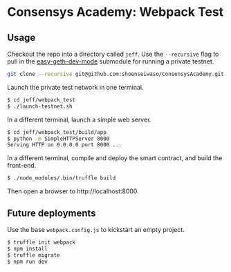 # Consensys Academy: Webpack Test

## Usage

Checkout the repo into a directory called `jeff`. Use the `--recursive` flag to pull in the [easy-geth-dev-mode](https://github.com/curvegrid/easy-geth-dev-mode) submodule for running a private testnet.

```sh
git clone --recursive git@github.com:shoenseiwaso/ConsensysAcademy.git ./jeff
```

Launch the private test network in one terminal.

```sh
$ cd jeff/webpack_test
$ ./launch-testnet.sh
```

In a different terminal, launch a simple web server.

```sh
$ cd jeff/webpack_test/build/app
$ python -m SimpleHTTPServer 8000
Serving HTTP on 0.0.0.0 port 8000 ...
```

In a different terminal, compile and deploy the smart contract, and build the front-end.

```sh
$ ./node_modules/.bin/truffle build
```

Then open a browser to http://localhost:8000.

## Future deployments

Use the base `webpack.config.js` to kickstart an empty project.

```sh
$ truffle init webpack
$ npm install
$ truffle migrate
$ npm run dev
```